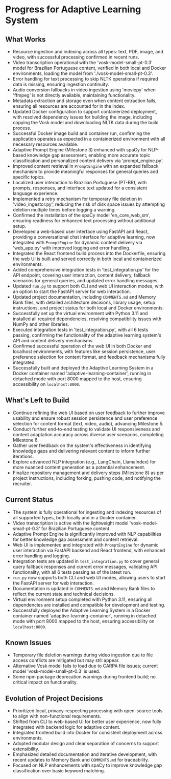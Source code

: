 # Progress for Adaptive Learning System

## What Works

- Resource ingestion and indexing across all types: text, PDF, image, and video, with successful processing confirmed in
  recent runs.
- Video transcription operational with the 'vosk-model-small-pt-0.3' model for Brazilian Portuguese content, verified in
  both local and Docker environments, loading the model from './vosk-model-small-pt-0.3'.
- Error handling for text processing to skip NLTK operations if required data is missing, ensuring ingestion continuity.
- Audio conversion fallbacks in video ingestion using 'moviepy' when 'ffmpeg' is not directly available, maintaining
  functionality.
- Metadata extraction and storage even when content extraction fails, ensuring all resources are accounted for in the
  index.
- Updated Docker configuration to support containerized deployment, with resolved dependency issues for building the
  image, including copying the Vosk model and downloading NLTK data during the build process.
- Successful Docker image build and container run, confirming the application operates as expected in a containerized
  environment with all necessary resources available.
- Adaptive Prompt Engine (Milestone 3) enhanced with spaCy for NLP-based knowledge gap assessment, enabling more
  accurate topic classification and personalized content delivery via 'prompt_engine.py'.
- Improved content retrieval in `PromptEngine` with an expanded fallback mechanism to provide meaningful responses for
  general queries and specific topics.
- Localized user interaction to Brazilian Portuguese (PT-BR), with prompts, responses, and interface text updated for a
  consistent language experience.
- Implemented a retry mechanism for temporary file deletion in 'video_ingestor.py', reducing the risk of disk space
  issues by attempting deletion multiple times before logging a warning.
- Confirmed the installation of the spaCy model 'en_core_web_sm', ensuring readiness for enhanced text processing
  without additional setup.
- Developed a web-based user interface using FastAPI and React, providing a conversational chat interface for adaptive
  learning, now integrated with `PromptEngine` for dynamic content delivery via 'web_app.py' with improved logging and
  error handling.
- Integrated the React frontend build process into the Dockerfile, ensuring the web UI is built and served correctly in
  both local and containerized environments.
- Added comprehensive integration tests in 'test_integration.py' for the API endpoint, covering user interaction,
  content delivery, fallback scenarios for general queries, and updated error handling messages.
- Updated `run.py` to support both CLI and web UI interaction modes, with an option to start the FastAPI server for web
  interaction.
- Updated project documentation, including `COMMENTS.md` and Memory Bank files, with detailed architecture decisions,
  library usage, setup instructions, and project status for both local and Docker environments.
- Successfully set up the virtual environment with Python 3.11 and installed all required dependencies, resolving
  compatibility issues with NumPy and other libraries.
- Executed integration tests in 'test_integration.py', with all 6 tests passing, confirming the functionality of the
  adaptive learning system's API and content delivery mechanisms.
- Confirmed successful operation of the web UI in both Docker and localhost environments, with features like session
  persistence, user preference selection for content format, and feedback mechanisms fully integrated.
- Successfully built and deployed the Adaptive Learning System in a Docker container named
  'adaptive-learning-container', running in detached mode with port 8000 mapped to the host, ensuring accessibility on
  `localhost:8000`.

## What's Left to Build

- Continue refining the web UI based on user feedback to further improve usability and ensure robust session persistence
  and user preference selection for content format (text, video, audio), advancing Milestone 5.
- Conduct further end-to-end testing to validate UI responsiveness and content adaptation accuracy across diverse user
  scenarios, completing Milestone 6.
- Gather user feedback on the system's effectiveness in identifying knowledge gaps and delivering relevant content to
  inform further iterations.
- Explore advanced NLP integration (e.g., LangChain, LlamaIndex) for more nuanced content generation as a potential
  enhancement.
- Finalize repository management and delivery steps (Milestone 8) as per project instructions, including forking,
  pushing code, and notifying the recruiter.

## Current Status

- The system is fully operational for ingesting and indexing resources of all supported types, both locally and in a
  Docker container.
- Video transcription is active with the lightweight model 'vosk-model-small-pt-0.3' for Brazilian Portuguese content.
- Adaptive Prompt Engine is significantly improved with NLP capabilities for better knowledge gap assessment and content
  retrieval.
- Web UI is implemented and integrated with `PromptEngine` for dynamic user interaction via FastAPI backend and React
  frontend, with enhanced error handling and logging.
- Integration tests are updated in `test_integration.py` to cover general query fallback responses and current error
  messages, validating API functionality, with all 6 tests passing as of the latest run.
- `run.py` now supports both CLI and web UI modes, allowing users to start the FastAPI server for web interaction.
- Documentation is updated in `COMMENTS.md` and Memory Bank files to reflect the current state and technical decisions.
- Virtual environment setup completed with Python 3.11, ensuring all dependencies are installed and compatible for
  development and testing.
- Successfully deployed the Adaptive Learning System in a Docker container named 'adaptive-learning-container', running
  in detached mode with port 8000 mapped to the host, ensuring accessibility on `localhost:8000`.

## Known Issues

- Temporary file deletion warnings during video ingestion due to file access conflicts are mitigated but may still
  appear.
- Alternative Vosk model fails to load due to CARPA file issues; current model 'vosk-model-small-pt-0.3' is used.
- Some npm package deprecation warnings during frontend build; no critical impact on functionality.

## Evolution of Project Decisions

- Prioritized local, privacy-respecting processing with open-source tools to align with non-functional requirements.
- Shifted from CLI to web-based UI for better user experience, now fully integrated with backend logic for adaptive
  content.
- Integrated frontend build into Docker for consistent deployment across environments.
- Adopted modular design and clear separation of concerns to support extensibility.
- Emphasized detailed documentation and iterative development, with recent updates to Memory Bank and `COMMENTS.md` for
  traceability.
- Focused on NLP enhancements with spaCy to improve knowledge gap classification over basic keyword matching.
